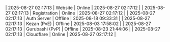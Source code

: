 | 2025-08-27 02:17:13 | Website | Online | 2025-08-27 02:17:12 |
| 2025-08-27 02:17:13 | Registration | Online | 2025-08-27 02:17:12 |
| 2025-08-27 02:17:13 | Auth Server | Offline | 2025-08-18 09:33:31 |
| 2025-08-27 02:17:13 | Kezan (PvE) | Offline | 2025-08-03 17:58:02 |
| 2025-08-27 02:17:13 | Gurubashi (PvP) | Offline | 2025-08-23 21:44:06 |
| 2025-08-27 02:17:13 | Cloudflare | Online | 2025-08-27 02:17:12 |
